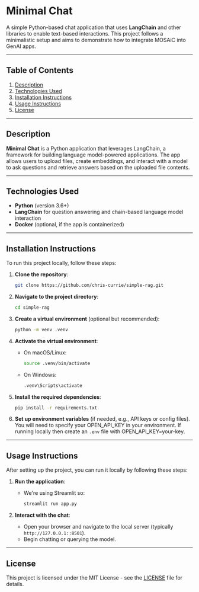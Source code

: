 # Minimal Chat

A simple Python-based chat application that uses **LangChain** and other libraries to enable text-based interactions. This project follows a minimalistic setup and aims to demonstrate how to integrate MOSAiC into GenAI apps.

---

## Table of Contents

1. [Description](#description)
2. [Technologies Used](#technologies-used)
3. [Installation Instructions](#installation-instructions)
4. [Usage Instructions](#usage-instructions)
5. [License](#license)

---

## Description

**Minimal Chat** is a Python application that leverages LangChain, a framework for building language model-powered applications. The app allows users to upload files, create embeddings, and interact with a model to ask questions and retrieve answers based on the uploaded file contents.

---

## Technologies Used

- **Python** (version 3.6+)
- **LangChain** for question answering and chain-based language model interaction
- **Docker** (optional, if the app is containerized)

---

## Installation Instructions

To run this project locally, follow these steps:

1. **Clone the repository**:
    ```bash
    git clone https://github.com/chris-currie/simple-rag.git
    ```

2. **Navigate to the project directory**:
    ```bash
    cd simple-rag
    ```

3. **Create a virtual environment** (optional but recommended):
    ```bash
    python -m venv .venv
    ```

4. **Activate the virtual environment**:
    - On macOS/Linux:
      ```bash
      source .venv/bin/activate
      ```
    - On Windows:
      ```bash
      .venv\Scripts\activate
      ```

5. **Install the required dependencies**:
    ```bash
    pip install -r requirements.txt
    ```

6. **Set up environment variables** (if needed, e.g., API keys or config files). You will need to specify your OPEN_API_KEY in your environment. If running locally then create an `.env` file with OPEN_API_KEY=your-key.

---

## Usage Instructions

After setting up the project, you can run it locally by following these steps:

1. **Run the application**:
    - We're using Streamlit so:
      ```bash
      streamlit run app.py
      ```

2. **Interact with the chat**:
    - Open your browser and navigate to the local server (typically `http://127.0.0.1::8501`).
    - Begin chatting or querying the model.

---

## License

This project is licensed under the MIT License - see the [LICENSE](LICENSE) file for details.
